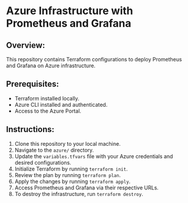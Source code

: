 # Azure Infrastructure with Prometheus and Grafana

## Overview:
This repository contains Terraform configurations to deploy Prometheus and Grafana on Azure infrastructure.

## Prerequisites:
- Terraform installed locally.
- Azure CLI installed and authenticated.
- Access to the Azure Portal.

## Instructions:
1. Clone this repository to your local machine.
2. Navigate to the `azure/` directory.
3. Update the `variables.tfvars` file with your Azure credentials and desired configurations.
4. Initialize Terraform by running `terraform init`.
5. Review the plan by running `terraform plan`.
6. Apply the changes by running `terraform apply`.
7. Access Prometheus and Grafana via their respective URLs.
8. To destroy the infrastructure, run `terraform destroy`.